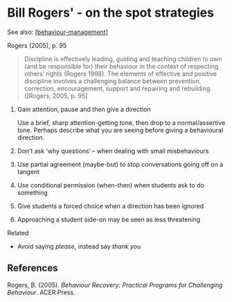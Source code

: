 # Bill Rogers' - on the spot strategies

See also: [[behaviour-management]]

Rogers (2005), p. 95

> Discipline is effectively leading, guiding and teaching children to own (and be responsible for) their behaviour in the context of respecting others’ rights (Rogers 1998). The elements of effective and positive discipline involves a challenging balance between prevention, correction, encouragement, support and repairing and rebuilding. ([Rogers, 2005, p. 95]

1. Gain attention, pause and then give a direction 

    Use a brief, sharp attention-getting tone, then drop to a normal/assertive tone. Perhaps describe what you are seeing before giving a behavioural direction.

2. Don’t ask ‘why questions‘ – when dealing with small misbehaviours 
3. Use partial agreement (maybe-but) to stop conversations going off on a tangent 
4. Use conditional permission (when-then) when students ask to do something 
5. Give students a forced choice when a direction has been ignored
6. Approaching a student side-on may be seen as less threatening

Related

- Avoid saying _please_, instead say _thank you_ 

## References

Rogers, B. (2005). *Behaviour Recovery: Practical Programs for Challenging Behaviour*. ACER Press.

[//begin]: # "Autogenerated link references for markdown compatibility"
[behaviour-management]: behaviour-management "Behaviour management"
[//end]: # "Autogenerated link references"